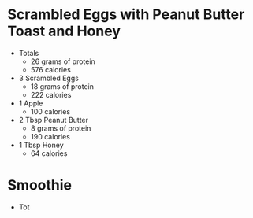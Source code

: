 # Scrambled Eggs with Peanut Butter Toast and Honey
- Totals
	- 26 grams of protein
	- 576 calories
- 3 Scrambled Eggs
	- 18 grams of protein
	- 222 calories
- 1 Apple
	- 100 calories
- 2 Tbsp Peanut Butter
	- 8 grams of protein
	- 190 calories
- 1 Tbsp Honey
	- 64 calories
# Smoothie
- Tot